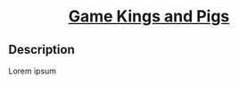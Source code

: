 <h1 align="center">
  <a href="https://game-kings-and-pigs.vercel.app">
  Game Kings and Pigs
  </a>
</h1>

## Description

Lorem ipsum
